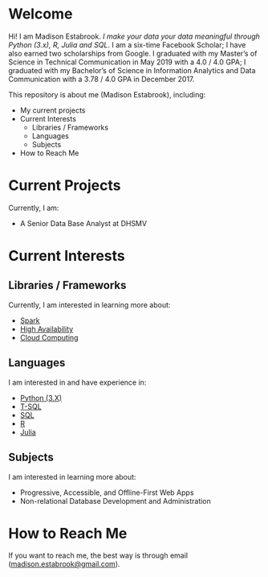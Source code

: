 # Welcome
Hi! I am Madison Estabrook. _I make your data your data meaningful through Python (3.x), R, Julia and SQL_. I am a six-time Facebook Scholar; I have also earned two scholarships from Google. I graduated with my Master’s of Science in Technical Communication in May 2019 with a 4.0 / 4.0 GPA; I graduated with my Bachelor’s of Science in Information Analytics and Data Communication with a 3.78 / 4.0 GPA in December 2017.

This repository is about me (Madison Estabrook), including: 
-	My current projects
-	Current Interests
     -	Libraries / Frameworks
     -	Languages
      -	Subjects
-	How to Reach Me

# Current Projects

Currently, I am:
-	A Senior Data Base Analyst at DHSMV

# Current Interests 
## Libraries / Frameworks

Currently, I am interested in learning more about:
-	[Spark](https://github.com/apache/spark)
-	[High Availability](https://www.sqlshack.com/sql-server-transaction-log-and-high-availability-solutions/#:~:text=High%20Availability%20means%20that%20the,any%20server%20crash%20or%20failure.)
-	[Cloud Computing](https://azure.microsoft.com/en-us/overview/what-is-cloud-computing)

## Languages

I am interested in and have experience in:
-	[Python (3.X)](https://www.python.org/)
-	[T-SQL](https://en.wikipedia.org/wiki/Transact-SQL)
-	[SQL](https://en.wikipedia.org/wiki/SQL)
-	[R](https://www.r-project.org/)
-	[Julia](https://julialang.org/)

## Subjects

I am interested in learning more about:
-	Progressive, Accessible, and Offline-First Web Apps
-    Non-relational Database Development and Administration

# How to Reach Me
If you want to reach me, the best way is through email (<madison.estabrook@gmail.com>).
